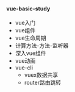 #### vue-basic-study
- vue入门
- vue组件
- vue生命周期
- 计算方法-方法-监听器
- 深入vue组件
- vue动画
- vue-cli
    - vuex数据共享
    - router路由跳转
    
